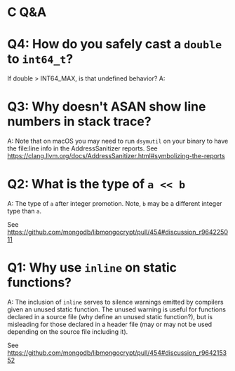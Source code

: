 # C Q&A

# Q4: How do you safely cast a `double` to `int64_t`?
If double > INT64_MAX, is that undefined behavior?
A:

# Q3: Why doesn't ASAN show line numbers in stack trace?
A: Note that on macOS you may need to run `dsymutil` on your binary to have the file:line info in the AddressSanitizer reports. See https://clang.llvm.org/docs/AddressSanitizer.html#symbolizing-the-reports

# Q2: What is the type of `a << b`
A: The type of `a` after integer promotion. Note, `b` may be a different integer type than `a`.

See https://github.com/mongodb/libmongocrypt/pull/454#discussion_r964225011

# Q1: Why use `inline` on static functions?
A: The inclusion of `inline` serves to silence warnings emitted by compilers given an unused static function. The unused warning is useful for functions declared in a source file (why define an unused static function?), but is misleading for those declared in a header file (may or may not be used depending on the source file including it).

See https://github.com/mongodb/libmongocrypt/pull/454#discussion_r964215352